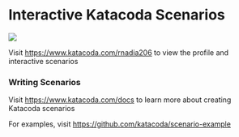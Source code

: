 # Interactive Katacoda Scenarios

[![](http://shields.katacoda.com/katacoda/rnadia206/count.svg)](https://www.katacoda.com/rnadia206 "Get your profile on Katacoda.com")

Visit https://www.katacoda.com/rnadia206 to view the profile and interactive scenarios

### Writing Scenarios
Visit https://www.katacoda.com/docs to learn more about creating Katacoda scenarios

For examples, visit https://github.com/katacoda/scenario-example
